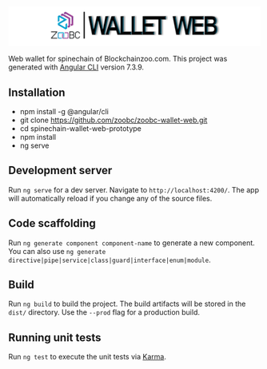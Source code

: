 ![](/src/assets/img/ZooBC-wallet-web.png)

Web wallet for spinechain of Blockchainzoo.com. This project was generated with [Angular CLI](https://github.com/angular/angular-cli) version 7.3.9.

## Installation

- npm install -g @angular/cli
- git clone https://github.com/zoobc/zoobc-wallet-web.git
- cd spinechain-wallet-web-prototype
- npm install
- ng serve

## Development server

Run `ng serve` for a dev server. Navigate to `http://localhost:4200/`. The app will automatically reload if you change any of the source files.

## Code scaffolding

Run `ng generate component component-name` to generate a new component. You can also use `ng generate directive|pipe|service|class|guard|interface|enum|module`.

## Build

Run `ng build` to build the project. The build artifacts will be stored in the `dist/` directory. Use the `--prod` flag for a production build.

## Running unit tests

Run `ng test` to execute the unit tests via [Karma](https://karma-runner.github.io).
